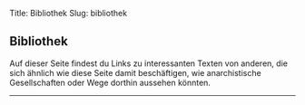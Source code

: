 Title: Bibliothek
Slug: bibliothek

## Bibliothek

Auf dieser Seite findest du Links zu interessanten Texten von anderen,
die sich ähnlich wie diese Seite damit beschäftigen, wie anarchistische Gesellschaften
oder Wege dorthin aussehen könnten.

----
